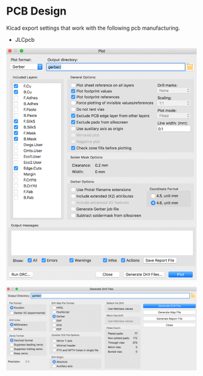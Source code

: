 # PCB Design

Kicad export settings that work with the following pcb manufacturing.
- JLCpcb

![Kicad PCB export settings](img/pcb-kicad-export-settings-1.png)

![Kicad PCB export settings drill hole](img/pcb-kicad-export-settings-2.png)